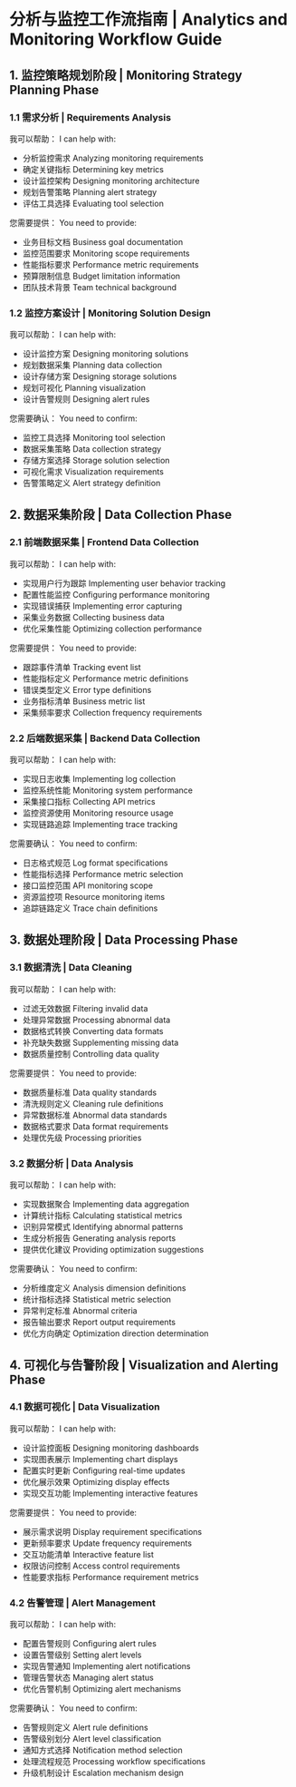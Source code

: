 # 分析与监控工作流指南 | Analytics and Monitoring Workflow Guide

## 1. 监控策略规划阶段 | Monitoring Strategy Planning Phase

### 1.1 需求分析 | Requirements Analysis

我可以帮助：
I can help with:
- 分析监控需求
  Analyzing monitoring requirements
- 确定关键指标
  Determining key metrics
- 设计监控架构
  Designing monitoring architecture
- 规划告警策略
  Planning alert strategy
- 评估工具选择
  Evaluating tool selection

您需要提供：
You need to provide:
- 业务目标文档
  Business goal documentation
- 监控范围要求
  Monitoring scope requirements
- 性能指标要求
  Performance metric requirements
- 预算限制信息
  Budget limitation information
- 团队技术背景
  Team technical background

### 1.2 监控方案设计 | Monitoring Solution Design

我可以帮助：
I can help with:
- 设计监控方案
  Designing monitoring solutions
- 规划数据采集
  Planning data collection
- 设计存储方案
  Designing storage solutions
- 规划可视化
  Planning visualization
- 设计告警规则
  Designing alert rules

您需要确认：
You need to confirm:
- 监控工具选择
  Monitoring tool selection
- 数据采集策略
  Data collection strategy
- 存储方案选择
  Storage solution selection
- 可视化需求
  Visualization requirements
- 告警策略定义
  Alert strategy definition

## 2. 数据采集阶段 | Data Collection Phase

### 2.1 前端数据采集 | Frontend Data Collection

我可以帮助：
I can help with:
- 实现用户行为跟踪
  Implementing user behavior tracking
- 配置性能监控
  Configuring performance monitoring
- 实现错误捕获
  Implementing error capturing
- 采集业务数据
  Collecting business data
- 优化采集性能
  Optimizing collection performance

您需要提供：
You need to provide:
- 跟踪事件清单
  Tracking event list
- 性能指标定义
  Performance metric definitions
- 错误类型定义
  Error type definitions
- 业务指标清单
  Business metric list
- 采集频率要求
  Collection frequency requirements

### 2.2 后端数据采集 | Backend Data Collection

我可以帮助：
I can help with:
- 实现日志收集
  Implementing log collection
- 监控系统性能
  Monitoring system performance
- 采集接口指标
  Collecting API metrics
- 监控资源使用
  Monitoring resource usage
- 实现链路追踪
  Implementing trace tracking

您需要确认：
You need to confirm:
- 日志格式规范
  Log format specifications
- 性能指标选择
  Performance metric selection
- 接口监控范围
  API monitoring scope
- 资源监控项
  Resource monitoring items
- 追踪链路定义
  Trace chain definitions

## 3. 数据处理阶段 | Data Processing Phase

### 3.1 数据清洗 | Data Cleaning

我可以帮助：
I can help with:
- 过滤无效数据
  Filtering invalid data
- 处理异常数据
  Processing abnormal data
- 数据格式转换
  Converting data formats
- 补充缺失数据
  Supplementing missing data
- 数据质量控制
  Controlling data quality

您需要提供：
You need to provide:
- 数据质量标准
  Data quality standards
- 清洗规则定义
  Cleaning rule definitions
- 异常数据标准
  Abnormal data standards
- 数据格式要求
  Data format requirements
- 处理优先级
  Processing priorities

### 3.2 数据分析 | Data Analysis

我可以帮助：
I can help with:
- 实现数据聚合
  Implementing data aggregation
- 计算统计指标
  Calculating statistical metrics
- 识别异常模式
  Identifying abnormal patterns
- 生成分析报告
  Generating analysis reports
- 提供优化建议
  Providing optimization suggestions

您需要确认：
You need to confirm:
- 分析维度定义
  Analysis dimension definitions
- 统计指标选择
  Statistical metric selection
- 异常判定标准
  Abnormal criteria
- 报告输出要求
  Report output requirements
- 优化方向确定
  Optimization direction determination

## 4. 可视化与告警阶段 | Visualization and Alerting Phase

### 4.1 数据可视化 | Data Visualization

我可以帮助：
I can help with:
- 设计监控面板
  Designing monitoring dashboards
- 实现图表展示
  Implementing chart displays
- 配置实时更新
  Configuring real-time updates
- 优化展示效果
  Optimizing display effects
- 实现交互功能
  Implementing interactive features

您需要提供：
You need to provide:
- 展示需求说明
  Display requirement specifications
- 更新频率要求
  Update frequency requirements
- 交互功能清单
  Interactive feature list
- 权限访问控制
  Access control requirements
- 性能要求指标
  Performance requirement metrics

### 4.2 告警管理 | Alert Management

我可以帮助：
I can help with:
- 配置告警规则
  Configuring alert rules
- 设置告警级别
  Setting alert levels
- 实现告警通知
  Implementing alert notifications
- 管理告警状态
  Managing alert status
- 优化告警机制
  Optimizing alert mechanisms

您需要确认：
You need to confirm:
- 告警规则定义
  Alert rule definitions
- 告警级别划分
  Alert level classification
- 通知方式选择
  Notification method selection
- 处理流程规范
  Processing workflow specifications
- 升级机制设计
  Escalation mechanism design 